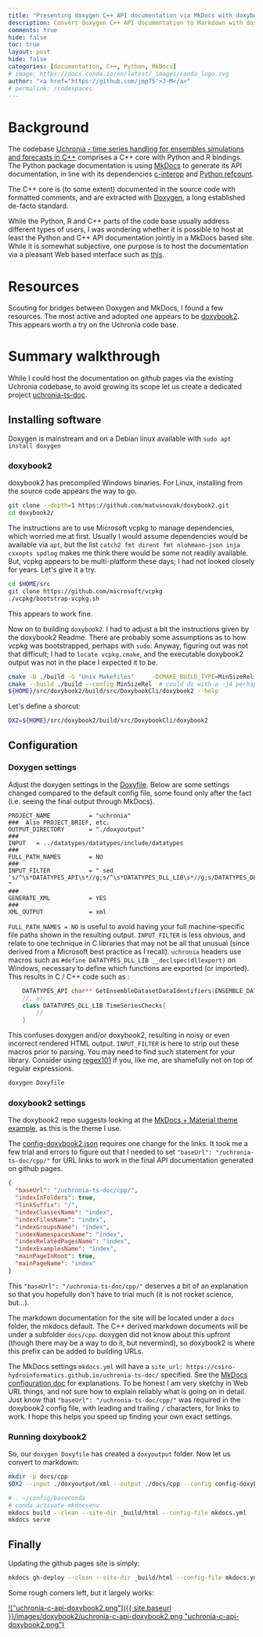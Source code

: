 ```yaml
---
title: "Presenting doxygen C++ API documentation via MkDocs with doxybook2"
description: Convert doxygen C++ API documentation to Markdown with doxybook2, to generate a gorgeous site with MkDocs  
comments: true
hide: false
toc: true
layout: post
hide: false
categories: [documentation, C++, Python, MkDocs]
# image: https://docs.conda.io/en/latest/_images/conda_logo.svg
author: "<a href='https://github.com/jmp75'>J-M</a>"
# permalink: /codespaces
---
```


# Background

The codebase [Uchronia - time series handling for ensembles simulations and forecasts in C++](https://github.com/csiro-hydroinformatics/uchronia-time-series/) comprises a C++ core with Python and R bindings. The Python package documentation is using [MkDocs](https://www.mkdocs.org/) to generate its API documentation, in line with its dependencies [c-interop](https://github.com/csiro-hydroinformatics/c-interop) and [Python refcount](https://github.com/csiro-hydroinformatics/pyrefcount).

The C++ core is (to some extent) documented in the source code with formatted comments, and are extracted with [Doxygen](https://doxygen.nl/index.html), a long established de-facto standard.

While the Python, R and C++ parts of the code base usually address different types of users, I was wondering whether it is possible to host at least the Python and C++ API documentation jointly in a MkDocs based site. While it is somewhat subjective, one purpose is to host the documentation via a pleasant Web based interface such as [this](https://pyrefcount.readthedocs.io/en/latest/).

# Resources

Scouting for bridges between Doxygen and MkDocs, I found a few resources. The most active and adopted one appears to be [doxybook2](https://github.com/matusnovak/doxybook2). This appears worth a try on the Uchronia code base.

# Summary walkthrough

While I could host the documentation on github pages via the existing Uchronia codebase, to avoid growing its scope let us create a dedicated project [uchronia-ts-doc](https://github.com/csiro-hydroinformatics/uchronia-ts-doc).

## Installing software

Doxygen is mainstream and on a Debian linux available with `sudo apt install doxygen`

### doxybook2

doxybook2 has precompiled Windows binaries. For Linux, installing from the source code appears the way to go.

```sh
git clone --depth=1 https://github.com/matusnovak/doxybook2.git
cd doxybook2/
```

The instructions are to use Microsoft vcpkg to manage dependencies, which worried me at first. Usually I would assume dependencies would be available via `apt`, but the list `catch2 fmt dirent fmt nlohmann-json inja cxxopts spdlog` makes me think there would be some not readily available. But, vcpkg appears to be multi-platform these days; I had not looked closely for years. Let's give it a try.

```sh
cd $HOME/src
git clone https://github.com/microsoft/vcpkg
./vcpkg/bootstrap-vcpkg.sh
```

This appears to work fine.

Now on to building `doxybook2`. I had to adjust a bit the instructions given by the doxybook2 Readme. There are probably some assumptions as to how vcpkg was bootstrapped, perhaps with `sudo`. Anyway, figuring out was not that difficult; I had to `locate vcpkg.cmake`, and the executable doxybook2 output was not in the place I expected it to be.

```sh
cmake -B ./build -G "Unix Makefiles"     -DCMAKE_BUILD_TYPE=MinSizeRel     -DCMAKE_TOOLCHAIN_FILE=${HOME}/src/vcpkg/scripts/buildsystems/vcpkg.cmake
cmake --build ./build --config MinSizeRel  # could do with a -j4 perhaps
${HOME}/src/doxybook2/build/src/DoxybookCli/doxybook2 --help
```

Let's define a shorcut:

```sh
DX2=${HOME}/src/doxybook2/build/src/DoxybookCli/doxybook2
```

## Configuration

### Doxygen settings

Adjust the doxygen settings in the [Doxyfile](https://github.com/csiro-hydroinformatics/uchronia-ts-doc/blob/main/Doxyfile). Below are some settings changed compared to the default config file, some found only after the fact (i.e. seeing the final output through MkDocs).

```text
PROJECT_NAME           = "uchronia"
###  Also PROJECT_BRIEF, etc.
OUTPUT_DIRECTORY       = "./doxyoutput"
###
INPUT   = ../datatypes/datatypes/include/datatypes
###
FULL_PATH_NAMES        = NO
###
INPUT_FILTER           = " sed 's/^\s*DATATYPES_API\s*//g;s/^\s*DATATYPES_DLL_LIB\s*//g;s/DATATYPES_DLL_LIB//g' "
###
GENERATE_XML           = YES
###
XML_OUTPUT             = xml
```

`FULL_PATH_NAMES = NO` is useful to avoid having your full machine-specific file paths shown in the resulting output. `INPUT_FILTER` is less obvious, and relate to one technique in C libraries that may not be all that unusual (since derived from a Microsoft best practice as I recall). `uchronia` headers use macros such as `#define DATATYPES_DLL_LIB __declspec(dllexport)` on Windows, necessary to define which functions are exported (or imported). This results in C / C++ code such as :

```C++
	DATATYPES_API char** GetEnsembleDatasetDataIdentifiers(ENSEMBLE_DATA_SET_PTR dataLibrary, int* size);
    //, or:
    class DATATYPES_DLL_LIB TimeSeriesChecks{
        //
    }
```

This confuses doxygen and/or doxybook2, resulting in noisy or even incorrect rendered HTML output. `INPUT_FILTER` is here to strip out these macros prior to parsing. You may need to find such statement for your library. Consider using [regex101](https://regex101.com/) if you, like me, are shamefully not on top of regular expressions.

```sh
doxygen Doxyfile
```

### doxybook2 settings

The doxybook2 repo suggests looking at the [MkDocs + Material theme example](https://github.com/matusnovak/doxybook2/tree/master/example/mkdocs-material), as this is the theme I use.

The [config-doxybook2.json](https://github.com/csiro-hydroinformatics/uchronia-ts-doc/blob/main/config-doxybook2.json) requires one change for the links. It took me a few trial and errors to figure out that I needed to set `"baseUrl": "/uchronia-ts-doc/cpp/"` for URL links to work in the final API documentation generated on github pages.

```json
{
  "baseUrl": "/uchronia-ts-doc/cpp/",
  "indexInFolders": true,
  "linkSuffix": "/",
  "indexClassesName": "index",
  "indexFilesName": "index",
  "indexGroupsName": "index",
  "indexNamespacesName": "index",
  "indexRelatedPagesName": "index",
  "indexExamplesName": "index",
  "mainPageInRoot": true,
  "mainPageName": "index"
}
```

This `"baseUrl": "/uchronia-ts-doc/cpp/"` deserves a bit of an explanation so that you hopefully don't have to trial much (it is not rocket science, but...).

The markdown documentation for the site will be located under a `docs` folder, the mkdocs default. The C++ derived markdown documents will be under a subfolder `docs/cpp`. doxygen did not know about this upfront (though there may be a way to do it, but nevermind), so doxybook2 is where this prefix can be added to building URLs.

The MkDocs settings `mkdocs.yml` will have a `site_url: https://csiro-hydroinformatics.github.io/uchronia-ts-doc/` specified. See the [MkDocs configuration doc](https://www.mkdocs.org/user-guide/configuration/#site_url) for explanations. To be honest I am very sketchy in Web URL things, and not sure how to explain reliably what is going on in detail. Just know that `"baseUrl": "/uchronia-ts-doc/cpp/"` was required in the doxybook2 config file, with leading and trailing `/` characters, for links to work. I hope this helps you speed up finding your own exact settings.

### Running doxybook2

So, our `doxygen Doxyfile` has created a `doxyoutput` folder. Now let us convert to markdown:

```sh
mkdir -p docs/cpp
$DX2 --input ./doxyoutput/xml --output ./docs/cpp --config config-doxybook2.json
```

```sh
# . ~/config/baseconda
# conda activate mkdocsenv
mkdocs build --clean --site-dir _build/html --config-file mkdocs.yml
mkdocs serve
```

## Finally

Updating the github pages site is simply:

```sh
mkdocs gh-deploy --clean --site-dir _build/html --config-file mkdocs.yml
```

Some rough corners left, but it largely works:

[!["uchronia-c-api-doxybook2.png"]({{ site.baseurl }}/images/doxybook2/uchronia-c-api-doxybook2.png "uchronia-c-api-doxybook2.png")](https://csiro-hydroinformatics.github.io/uchronia-ts-doc)
